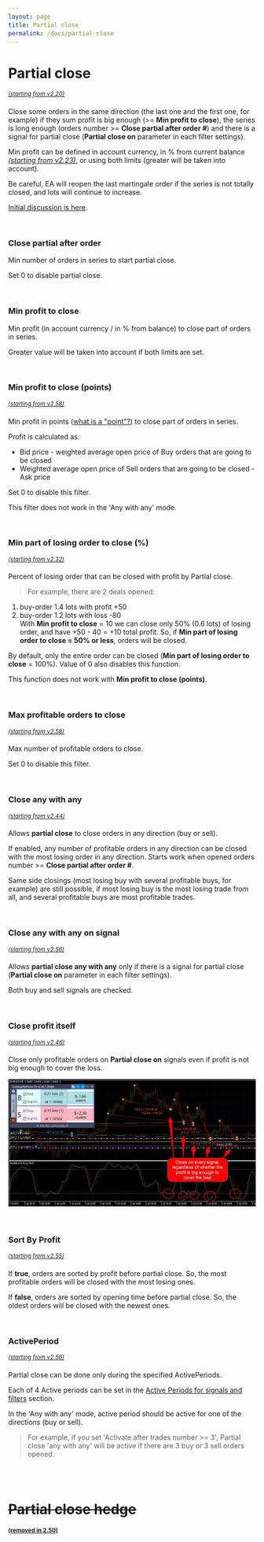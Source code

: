 ```yaml
---
layout: page
title: Partial close
permalink: /docs/partial-close
---
```


# Partial close
<sup>[*(starting from v2.20)*](/docs/versions-history#20201103-220)</sup>

Close some orders in the same direction (the last one and the first one, for example) if they sum profit is big enough (>= **Min profit to close**), the series is long enough (orders number >= **Close partial after order #**) and there is a signal for partial close (**Partial close on** parameter in each filter settings).

Min profit can be defined in account currency, in % from current balance [*(starting from v2.23)*](/docs/versions-history#20201210-223), or using both limits (greater will be taken into account).

Be careful, EA will reopen the last martingale order if the series is not totally closed, and lots will continue to increase.

[Initial discussion is here](https://communitypowerea.userecho.com/en/communities/1/topics/225-partial-close-of-martingale-trades-with-counter-trades-after-maximum-number-of-trades-are-reached).

<br />

### Close partial after order #

Min number of orders in series to start partial close.

Set 0 to disable partial close.

<br />

### Min profit to close

Min profit (in account currency / in % from balance) to close part of orders in series.

Greater value will be taken into account if both limits are set.

<br />

### Min profit to close (points)
<sup>[*(starting from v2.58)*](/docs/versions-history#20231127-1214-258)</sup>

Min profit in points ([what is a "point"?](/docs/FAQ/what-is-a-point)) to close part of orders in series.

Profit is calculated as:
* Bid price - weighted average open price of Buy orders that are going to be closed
* Weighted average open price of Sell orders that are going to be closed - Ask price

Set 0 to disable this filter.

This filter does not work in the 'Any with any' mode.

<br />


### Min part of losing order to close (%)
<sup>[*(starting from v2.32)*](/docs/versions-history#20210605-232)</sup>

Percent of losing order that can be closed with profit by Partial close.
> For example, there are 2 deals opened:
1. buy-order 1.4 lots with profit +50
2. buy-order 1.2 lots with loss -80
<br />With **Min profit to close** = 10 we can close only 50% (0.6 lots) of losing order, and have +50 - 40 = +10 total profit. So, if **Min part of losing order to close = 50% or less**, orders will be closed.

By default, only the entire order can be closed (**Min part of losing order to close** = 100%). Value of 0 also disables this function.

This function does not work with **Min profit to close (points)**.

<br />

### Max profitable orders to close
<sup>[*(starting from v2.58)*](/docs/versions-history#20231127-1214-258)</sup>

Max number of profitable orders to close.

Set 0 to disable this filter.

<br />

### Close any with any
<sup>[*(starting from v2.44)*](/docs/versions-history#20220312-244)</sup>

Allows **partial close** to close orders in any direction (buy or sell).

If enabled, any number of profitable orders in any direction can be closed with the most losing order in any direction. Starts work when opened orders number >= **Close partial after order #**.

Same side closings (most losing buy with several profitable buys, for example) are still possible, if most losing buy is the most losing trade from all, and several profitable buys are most profitable trades.

<br />

### Close any with any on signal
<sup>[*(starting from v2.56)*](/docs/versions-history#20230818-1124-256)</sup>

Allows **partial close any with any** only if there is a signal for partial close (**Partial close on** parameter in each filter settings).

Both buy and sell signals are checked.

<br />

### Close profit itself
<sup>[*(starting from v2.46)*](/docs/versions-history#20220428-246)</sup>

Close only profitable orders on **Partial close on** signals even if profit is not big enough to cover the loss.

![partial_close.jpg](..%2Fassets%2Fimg%2Fdocs%2Fpartial_close.jpg)

<br />

### Sort By Profit
<sup>[*(starting from v2.55)*](/docs/versions-history#20230720-0818-255)</sup>

If **true**, orders are sorted by profit before partial close. So, the most profitable orders will be closed with the most losing ones.

If **false**, orders are sorted by opening time before partial close. So, the oldest orders will be closed with the newest ones.

<br />

### ActivePeriod

<sup>[*(starting from v2.56)*](/docs/versions-history#20230818-1124-256)</sup>

Partial close can be done only during the specified ActivePeriods.

Each of 4 Active periods can be set in the [Active Periods for signals and filters](/docs/active-periods) section.

In the 'Any with any' mode, active period should be active for one of the directions (buy or sell).

> For example, if you set 'Activate after trades number >= 3', Partial close 'any with any' will be active if there are 3 buy or 3 sell orders opened.

<br />
<br />

# ~~Partial close hedge~~

<sup>[**(removed in 2.50)**](/docs/versions-history#20221014-20230107-250)</sup>


